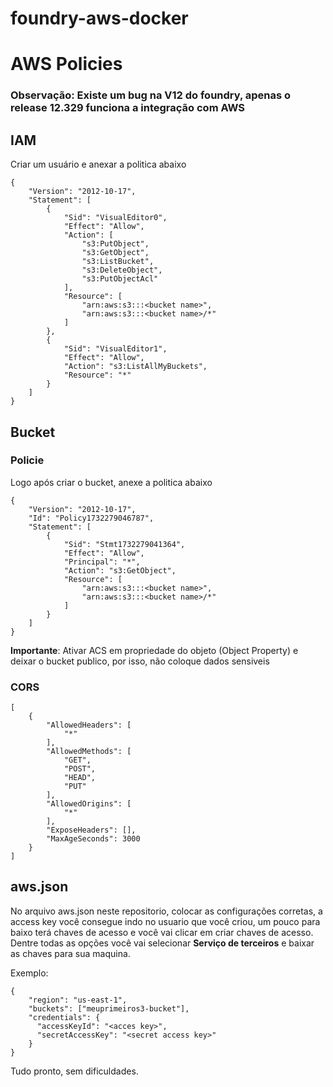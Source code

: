 # foundry-aws-docker

# AWS Policies

### Observação: Existe um bug na V12 do foundry, apenas o release 12.329 funciona a integração com AWS

## IAM


Criar um usuário e anexar a politica abaixo
```
{
    "Version": "2012-10-17",
    "Statement": [
        {
            "Sid": "VisualEditor0",
            "Effect": "Allow",
            "Action": [
                "s3:PutObject",
                "s3:GetObject",
                "s3:ListBucket",
                "s3:DeleteObject",
                "s3:PutObjectAcl"
            ],
            "Resource": [
                "arn:aws:s3:::<bucket name>",
                "arn:aws:s3:::<bucket name>/*"
            ]
        },
        {
            "Sid": "VisualEditor1",
            "Effect": "Allow",
            "Action": "s3:ListAllMyBuckets",
            "Resource": "*"
        }
    ]
}
```

## Bucket

### Policie

Logo após criar o bucket, anexe a politica abaixo
```
{
    "Version": "2012-10-17",
    "Id": "Policy1732279046787",
    "Statement": [
        {
            "Sid": "Stmt1732279041364",
            "Effect": "Allow",
            "Principal": "*",
            "Action": "s3:GetObject",
            "Resource": [
                "arn:aws:s3:::<bucket name>",
                "arn:aws:s3:::<bucket name>/*"
            ]
        }
    ]
}
```
**Importante**: Ativar ACS em propriedade do objeto (Object Property) e deixar o bucket publico, por isso, não coloque dados sensiveis

### CORS
```
[
    {
        "AllowedHeaders": [
            "*"
        ],
        "AllowedMethods": [
            "GET",
            "POST",
            "HEAD",
            "PUT"
        ],
        "AllowedOrigins": [
            "*"
        ],
        "ExposeHeaders": [],
        "MaxAgeSeconds": 3000
    }
]
```

## aws.json

No arquivo aws.json neste repositorio, colocar as configurações corretas, a access key você consegue indo no usuario que você criou, um pouco para baixo terá chaves de acesso e você vai clicar em criar chaves de acesso. Dentre todas as opções você vai selecionar **Serviço de terceiros** e baixar as chaves para sua maquina.

Exemplo:
```
{
    "region": "us-east-1",
    "buckets": ["meuprimeiros3-bucket"],
    "credentials": {
      "accessKeyId": "<acces key>",
      "secretAccessKey": "<secret access key>"
    }
}
```

Tudo pronto, sem dificuldades.